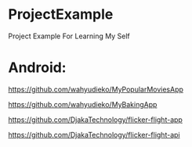 # ProjectExample
Project Example For Learning My Self

# Android:
https://github.com/wahyudieko/MyPopularMoviesApp

https://github.com/wahyudieko/MyBakingApp

https://github.com/DjakaTechnology/flicker-flight-app

https://github.com/DjakaTechnology/flicker-flight-api
